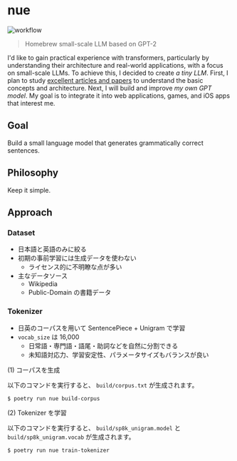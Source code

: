 # nue

![workflow](https://github.com/ishikawa/nue/actions/workflows/nue.yml/badge.svg)

> Homebrew small-scale LLM based on GPT-2

I'd like to gain practical experience with transformers, particularly by understanding their architecture and real-world applications, with a focus on small-scale LLMs. To achieve this, I decided to create _a tiny LLM_. First, I plan to study [excellent articles and papers](#References) to understand the basic concepts and architecture. Next, I will build and improve _my own GPT model_. My goal is to integrate it into web applications, games, and iOS apps that interest me.

## Goal

Build a small language model that generates grammatically correct sentences.

## Philosophy

Keep it simple.

## Approach

### Dataset

- 日本語と英語のみに絞る
- 初期の事前学習には生成データを使わない
  - ライセンス的に不明瞭な点が多い
- 主なデータソース
  - Wikipedia
  - Public-Domain の書籍データ

### Tokenizer

- 日英のコーパスを用いて SentencePiece + Unigram で学習
- `vocab_size` は 16,000
  - 日常語・専門語・語尾・助詞などを自然に分割できる
  - 未知語対応力、学習安定性、パラメータサイズもバランスが良い

(1) コーパスを生成

以下のコマンドを実行すると、 `build/corpus.txt` が生成されます。

```
$ poetry run nue build-corpus
```

(2) Tokenizer を学習

以下のコマンドを実行すると、 `build/sp8k_unigram.model` と `build/sp8k_unigram.vocab` が生成されます。

```
$ poetry run nue train-tokenizer
```
